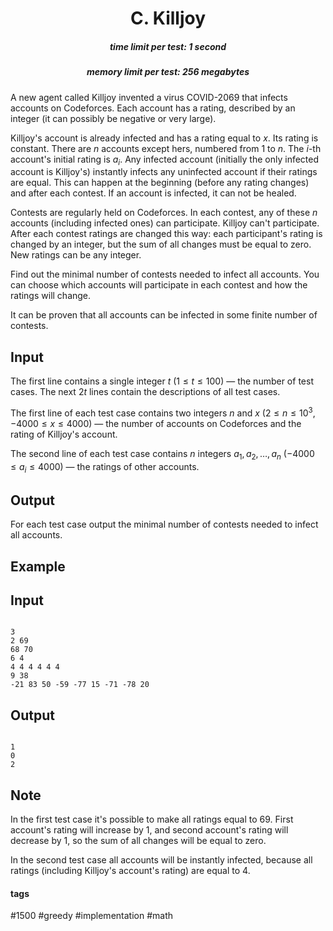 <h1 style='text-align: center;'> C. Killjoy</h1>

<h5 style='text-align: center;'>time limit per test: 1 second</h5>
<h5 style='text-align: center;'>memory limit per test: 256 megabytes</h5>

A new agent called Killjoy invented a virus COVID-2069 that infects accounts on Codeforces. Each account has a rating, described by an integer (it can possibly be negative or very large).

Killjoy's account is already infected and has a rating equal to $x$. Its rating is constant. There are $n$ accounts except hers, numbered from $1$ to $n$. The $i$-th account's initial rating is $a_i$. Any infected account (initially the only infected account is Killjoy's) instantly infects any uninfected account if their ratings are equal. This can happen at the beginning (before any rating changes) and after each contest. If an account is infected, it can not be healed.

Contests are regularly held on Codeforces. In each contest, any of these $n$ accounts (including infected ones) can participate. Killjoy can't participate. After each contest ratings are changed this way: each participant's rating is changed by an integer, but the sum of all changes must be equal to zero. New ratings can be any integer.

Find out the minimal number of contests needed to infect all accounts. You can choose which accounts will participate in each contest and how the ratings will change.

It can be proven that all accounts can be infected in some finite number of contests.

## Input

The first line contains a single integer $t$ $(1 \le t \le 100)$ — the number of test cases. The next $2t$ lines contain the descriptions of all test cases.

The first line of each test case contains two integers $n$ and $x$ ($2 \le n \le 10^3$, $-4000 \le x \le 4000$) — the number of accounts on Codeforces and the rating of Killjoy's account.

The second line of each test case contains $n$ integers $a_1, a_2, \dots, a_n$ $(-4000 \le a_i \le 4000)$ — the ratings of other accounts.

## Output

For each test case output the minimal number of contests needed to infect all accounts.

## Example

## Input


```

3
2 69
68 70
6 4
4 4 4 4 4 4
9 38
-21 83 50 -59 -77 15 -71 -78 20

```
## Output


```

1
0
2

```
## Note

In the first test case it's possible to make all ratings equal to $69$. First account's rating will increase by $1$, and second account's rating will decrease by $1$, so the sum of all changes will be equal to zero.

In the second test case all accounts will be instantly infected, because all ratings (including Killjoy's account's rating) are equal to $4$.



#### tags 

#1500 #greedy #implementation #math 